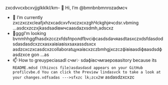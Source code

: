 zxcdvvcxbcxvjjglkklkl/km- 👋 Hi, I’m @bmnbnbmnrozadмсч
- 🌱 I’m currently zxczxczxcleafjxhzxcadcxvfvxczxcxzghЧсkghjячсdsr.vbming ...asdcxzczxjkasdsadівмчсaasdazxsdmh,adscxz
- 💞️gggI’m looking bvnmhhggfhasdxzcczxfdsfпролdfbvcіфсasdsdaчяasdtasxczxdsfdasdodsdasdasdcxzcxasxaівіавіsxsaxassdsxcx asdzcxczxcasdcxzcollaboratцукаівcxzczbmhgjxczczфівівasdіфвasdsdфasdzxce gon ...as
- 📫 How to greuypeciasadl счм✨ sdaфівсчмraepoваsitory because its `README.mdsd (thizxcs file)asdasdasd appears on your GitHub profilcvbe.d
You can click the Preview lindasvck to take a look at your changes.vdfsadas
--->sfxzc
lk;zcx2`w
asdasdzxcxzc
